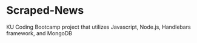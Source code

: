# Scraped-News
KU Coding Bootcamp project that utilizes Javascript, Node.js, Handlebars framework, and MongoDB
